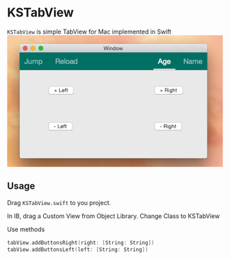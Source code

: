 KSTabView
=========

`KSTabView` is simple TabView for Mac implemented in Swift
![](./demo.png)

Usage
-----
Drag `KSTabView.swift` to you project.

In IB, drag a Custom View from Object Library. Change Class to KSTabView

Use methods
```swift
tabView.addButtonsRight(right: [String: String])
tabView.addButtonsLeft(left: [String: String])
```


